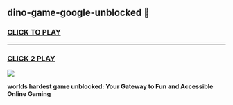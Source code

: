 
## dino-game-google-unblocked 👋
<h3>
<a href="https://premium.freeplayer.one?title=dino-game-google-unblocked&ref=14F">CLICK TO PLAY</a></h3>
<hr>

<h3>
<a href="https://premium.freeplayer.one?title=dino-game-google-unblocked&ref=14F">CLICK 2 PLAY</a>
  
</h3>

<a href="https://premium.freeplayer.one?title=dino-game-google-unblocked&ref=12F/"><img src="https://clearcache.store/games.png"></a>


**worlds hardest game unblocked: Your Gateway to Fun and Accessible Online Gaming**
